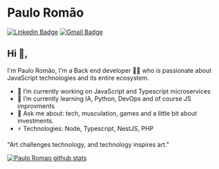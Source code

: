# Paulo Romão
[![Linkedin Badge](https://img.shields.io/badge/-paulooosrj-blue?style=flat-square&logo=Linkedin&logoColor=white&link=https://www.linkedin.com/in/paulooosrj/)](https://www.linkedin.com/in/paulooosrj/)
[![Gmail Badge](https://img.shields.io/badge/-paulojunioromao@gmail.com-c14438?style=flat-square&logo=Gmail&logoColor=white&link=mailto:paulojunioromao@gmail.com)](mailto:paulojunioromao@gmail.com)

## Hi 👋, 
I'm Paulo Romão, I'm a Back end developer 👨‍💻 who is passionate about JavaScript technologies and its entire ecosystem. 

- 🔭 I’m currently working on JavaScript and Typescript microservices
- 🌱 I’m currently learning IA, Python, DevOps and of course JS improvments
- 💬 Ask me about: tech, musculation, games and a little bit about investments.
-  ⚡ Technologies: Node, Typescript, NestJS, PHP

"Art challenges technology, and technology inspires art." 

[![Paulo Romao github stats](https://github-readme-stats.vercel.app/api?username=paulooosrj)](https://github.com/paulooosrj/paulooosrj)
